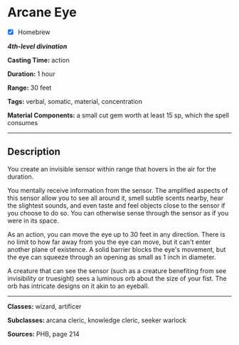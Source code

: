 # Arcane Eye

- [x] Homebrew

***4th-level divination***

**Casting Time:** action

**Duration:** 1 hour

**Range:** 30 feet

**Tags:** verbal, somatic, material, concentration

**Material Components:** a small cut gem worth at least 15 sp, which the spell consumes

---

## Description
You create an invisible sensor within range that hovers in the air for the duration.

You mentally receive information from the sensor. The amplified aspects of this sensor allow you to see all around it, smell subtle scents nearby, hear the slightest sounds, and even taste and feel objects close to the sensor if you choose to do so. You can otherwise sense through the sensor as if you were in its space.

As an action, you can move the eye up to 30 feet in any direction. There is no limit to how far away from you the eye can move, but it can't enter another plane of existence. A solid barrier blocks the eye's movement, but the eye can squeeze through an opening as small as 1 inch in diameter.

A creature that can see the sensor (such as a creature benefiting from see invisibility or truesight) sees a luminous orb about the size of your fist. The orb has intricate designs on it akin to an eyeball.

---

**Classes:** wizard, artificer

**Subclasses:** arcana cleric, knowledge cleric, seeker warlock

**Sources:** PHB, page 214
